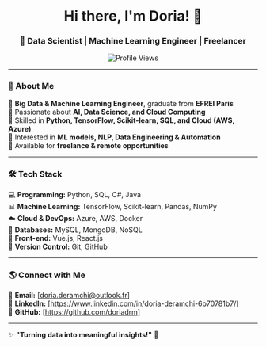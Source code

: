 <h1 align="center">Hi there, I'm Doria! 👋</h1>  
<h3 align="center">🚀 Data Scientist | Machine Learning Engineer | Freelancer</h3>  

<p align="center">
  <img src="https://komarev.com/ghpvc/?username=doriadrm&label=Profile%20Views&color=blue&style=flat" alt="Profile Views" />
</p>

---

### 🚀 About Me  
🔹 **Big Data & Machine Learning Engineer**, graduate from **EFREI Paris**  
🔹 Passionate about **AI, Data Science, and Cloud Computing**  
🔹 Skilled in **Python, TensorFlow, Scikit-learn, SQL, and Cloud (AWS, Azure)**  
🔹 Interested in **ML models, NLP, Data Engineering & Automation**  
🔹 Available for **freelance & remote opportunities**  

---

### 🛠️ Tech Stack  
💻 **Programming:** Python, SQL, C#, Java  
📊 **Machine Learning:** TensorFlow, Scikit-learn, Pandas, NumPy  
☁️ **Cloud & DevOps:** Azure, AWS, Docker  
📡 **Databases:** MySQL, MongoDB, NoSQL  
🎨 **Front-end:** Vue.js, React.js  
🔗 **Version Control:** Git, GitHub  

---

### 🌎 Connect with Me  
📧 **Email:** [doria.deramchi@outlook.fr]  
💼 **LinkedIn:** [https://www.linkedin.com/in/doria-deramchi-6b70781b7/]  
🚀 **GitHub:** [https://github.com/doriadrm] 

---

✨ **"Turning data into meaningful insights!"** 🚀  
